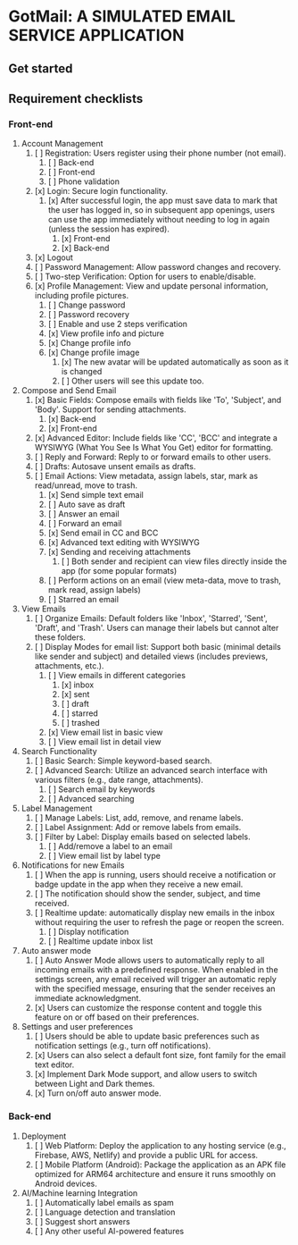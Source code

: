 # GotMail: A SIMULATED EMAIL SERVICE APPLICATION

## Get started

## Requirement checklists

### Front-end

1. Account Management
   1. [ ] Registration: Users register using their phone number (not email).
      1. [ ] Back-end
      2. [ ] Front-end
      3. [ ] Phone validation
   2. [x] Login: Secure login functionality.
      1. [x] After successful login, the app must save data to mark that the user has logged in, so in subsequent app openings, users can use the app immediately without needing to log in again (unless the session has expired).
         1. [x] Front-end
         2. [x] Back-end
   3. [x] Logout
   4. [ ] Password Management: Allow password changes and recovery.
   5. [ ] Two-step Verification: Option for users to enable/disable.
   6. [x] Profile Management: View and update personal information, including profile pictures.
      1. [ ] Change password
      2. [ ] Password recovery
      3. [ ] Enable and use 2 steps verification
      4. [x] View profile info and picture
      5. [x] Change profile info
      6. [x] Change profile image
         1. [x] The new avatar will be updated automatically as soon as it is changed
         2. [ ] Other users will see this update too.
2. Compose and Send Email
   1. [x] Basic Fields: Compose emails with fields like 'To', 'Subject', and 'Body'. Support for sending attachments.
      1. [x] Back-end
      2. [x] Front-end
   2. [x] Advanced Editor: Include fields like 'CC', 'BCC' and integrate a WYSIWYG (What You See Is What You Get) editor for formatting.
   3. [ ] Reply and Forward: Reply to or forward emails to other users.
   4. [ ] Drafts: Autosave unsent emails as drafts.
   5. [ ] Email Actions: View metadata, assign labels, star, mark as read/unread, move to trash.
      1. [x] Send simple text email
      2. [ ] Auto save as draft
      3. [ ] Answer an email
      4. [ ] Forward an email
      5. [x] Send email in CC and BCC
      6. [x] Advanced text editing with WYSIWYG
      7. [x] Sending and receiving attachments
         1. [ ] Both sender and recipient can view files directly inside the app (for some popular formats)
      8. [ ] Perform actions on an email (view meta-data, move to trash, mark read, assign labels)
      9. [ ] Starred an email
3. View Emails
   1. [ ] Organize Emails: Default folders like 'Inbox', 'Starred', 'Sent', 'Draft', and 'Trash'. Users can manage their labels but cannot alter these folders.
   2. [ ] Display Modes for email list: Support both basic (minimal details like sender and subject) and detailed views (includes previews, attachments, etc.).
      1. [ ] View emails in different categories
         1. [x] inbox
         2. [x] sent
         3. [ ] draft
         4. [ ] starred
         5. [ ] trashed
      2. [x] View email list in basic view
      3. [ ] View email list in detail view
4. Search Functionality
   1. [ ] Basic Search: Simple keyword-based search.
   2. [ ] Advanced Search: Utilize an advanced search interface with various filters (e.g., date range, attachments).
      1. [ ] Search email by keywords
      2. [ ] Advanced searching
5. Label Management
   1. [ ] Manage Labels: List, add, remove, and rename labels.
   2. [ ] Label Assignment: Add or remove labels from emails.
   3. [ ] Filter by Label: Display emails based on selected labels.
      1. [ ] Add/remove a label to an email
      2. [ ] View email list by label type
6. Notifications for new Emails
   1. [ ] When the app is running, users should receive a notification or badge update in the app when they receive a new email.
   2. [ ] The notification should show the sender, subject, and time received.
   3. [ ] Realtime update: automatically display new emails in the inbox without requiring the user to refresh the page or reopen the screen.
      1. [ ] Display notification
      2. [ ] Realtime update inbox list
7. Auto answer mode
   1. [ ] Auto Answer Mode allows users to automatically reply to all incoming emails with a predefined response. When enabled in the settings screen, any email received will trigger an automatic reply with the specified message, ensuring that the sender receives an immediate acknowledgment.
   2. [x] Users can customize the response content and toggle this feature on or off based on their preferences.
8. Settings and user preferences
   1. [ ] Users should be able to update basic preferences such as notification settings (e.g., turn off notifications).
   2. [x] Users can also select a default font size, font family for the email text editor.
   3. [x] Implement Dark Mode support, and allow users to switch between Light and Dark themes.
   4. [x] Turn on/off auto answer mode.

### Back-end

1. Deployment
   1. [ ] Web Platform: Deploy the application to any hosting service (e.g., Firebase, AWS, Netlify) and provide a public URL for access.
   2. [ ] Mobile Platform (Android): Package the application as an APK file optimized for ARM64 architecture and ensure it runs smoothly
on Android devices.
1. AI/Machine learning Integration
   1. [ ] Automatically label emails as spam
   2. [ ] Language detection and translation
   3. [ ] Suggest short answers
   4. [ ] Any other useful AI-powered features
